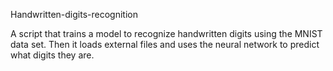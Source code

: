 Handwritten-digits-recognition

  A script that trains a model to recognize handwritten digits using the MNIST data set. 
  Then it loads external files and uses the neural network to predict what digits they are.
